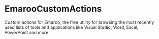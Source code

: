 # EmarooCustomActions
Custom actions for Emaroo, the free utility for browsing the most recently used lists of tools and applications like Visual Studio, Word, Excel, PowerPoint and more.
